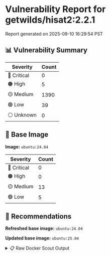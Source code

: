# Vulnerability Report for getwilds/hisat2:2.2.1

Report generated on 2025-09-10 16:29:54 PST

## 📊 Vulnerability Summary

| Severity | Count |
|----------|-------|
| 🔴 Critical | 0 |
| 🟠 High | 5 |
| 🟡 Medium | 1390 |
| 🟢 Low | 39 |
| ⚪ Unknown | 0 |

## 🐳 Base Image

**Image:** `ubuntu:24.04`

| Severity | Count |
|----------|-------|
| 🔴 Critical | 0 |
| 🟠 High | 0 |
| 🟡 Medium | 13 |
| 🟢 Low | 5 |

## 🔄 Recommendations

**Refreshed base image:** `ubuntu:24.04`

**Updated base image:** `ubuntu:25.04`

<details>
<summary>📋 Raw Docker Scout Output</summary>

```text
Target               │  getwilds/hisat2:2.2.1  │    0C     5H   1390M    39L   
    digest             │  506451743480                   │                               
  Base image           │  ubuntu:24.04                   │    0C     0H    13M     5L    
  Refreshed base image │  ubuntu:24.04                   │    0C     0H     4M     5L    
                       │                                 │                  -9           
  Updated base image   │  ubuntu:25.04                   │    0C     0H     5M     4L    
                       │                                 │                  -8     -1    

What's next:
    View vulnerabilities → docker scout cves getwilds/hisat2:2.2.1
    View base image update recommendations → docker scout recommendations getwilds/hisat2:2.2.1
    Include policy results in your quickview by supplying an organization → docker scout quickview getwilds/hisat2:2.2.1 --org <organization>
```
</details>
